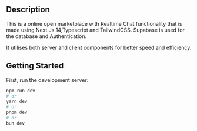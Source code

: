 ## Description

This is a online open marketplace with Realtime Chat functionality that is made using Next.Js 14,Typescript and TailwindCSS. Supabase is used for the database and Authentication.

It utilises both server and client components for better speed and efficiency.

## Getting Started

First, run the development server:

```bash
npm run dev
# or
yarn dev
# or
pnpm dev
# or
bun dev
```